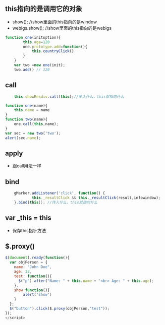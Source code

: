 ## this指向的是调用它的对象
* show(); //show里面的this指向的是window
* webigs.show(); //show里面的this指向的是webigs
```javascript
function one(initoption){
        this.age=120
    	one.prototype.add=function(){
            this.countryClick()
    	}
    }
    var two =new one(init);
    two.add() // 120
```

## call
```javascript
    this.showResdiv.call(this);//传入什么，this就指向什么
```
```javascript
function one(name){
	this.name = name
}
function two(name){
	one.call(this,name);
}
var sec = new two('two');
alert(sec.name);
```
## apply
* 跟call用法一样

## bind
```javascript
    gMarker.addListener('click', function() {
			this._resultClick && this._resultClick(result,infowindow);
    }.bind(this)); //传入什么，this就指向什么
 ```
## var _this = this
* 保存this指针方法

## $.proxy()
```javascript
$(document).ready(function(){
  var objPerson = {
    name: "John Doe",
    age: 32,
    test: function(){
      $("p").after("Name: " + this.name + "<br> Age: " + this.age);
    },
	show:function(){
		alert('show')
	}
  };
  $("button").click($.proxy(objPerson,"test"));
});
</script>
```
